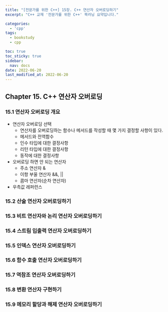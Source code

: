 ```yaml
---
title: "[전문가를 위한 C++] 15장. C++ 연산자 오버로딩하기"
excerpt: "C++ 교재 '전문가를 위한 C++' 북러닝 요약입니다."

categories:
  - 'cpp'
tags:
  - bookstudy
  - cpp

toc: true
toc_sticky: true
sidebar:
  nav: docs
date: 2022-06-20
last_modified_at: 2022-06-20
---
```



## Chapter 15. C++ 연산자 오버로딩 

### 15.1 연산자 오버로딩 개요

* 연산자 오버로딩 선택 
  * 연산자를 오버로딩하는 함수나 메서드를 작성할 때 몇 가지 결정할 사항이 있다.
  * 메서드와 전역함수
  * 인수 타입에 대한 결정사항
  * 리턴 타입에 대한 결정사항
  * 동작에 대한 결정사항
* 오버로딩 하면 안 되는 연산자
  * 주소 연산자 &
  * 이항 부울 연산자 &&, ||
  * 콤마 연산자(순차 연산자)
* 우측값 레퍼런스 

### 15.2 산술 연산자 오버로딩하기

### 15.3 비트 연산자와 논리 연산자 오버로딩하기

### 15.4 스트림 입출력 연산자 오버로딩하기

### 15.5 인덱스 연산자 오버로딩하기 

### 15.6 함수 호출 연산자 오버로딩하기

### 15.7 역참조 연산자 오버로딩하기 

### 15.8 변환 연산자 구현하기 

### 15.9 메모리 할당과 해제 연산자 오버로딩하기


